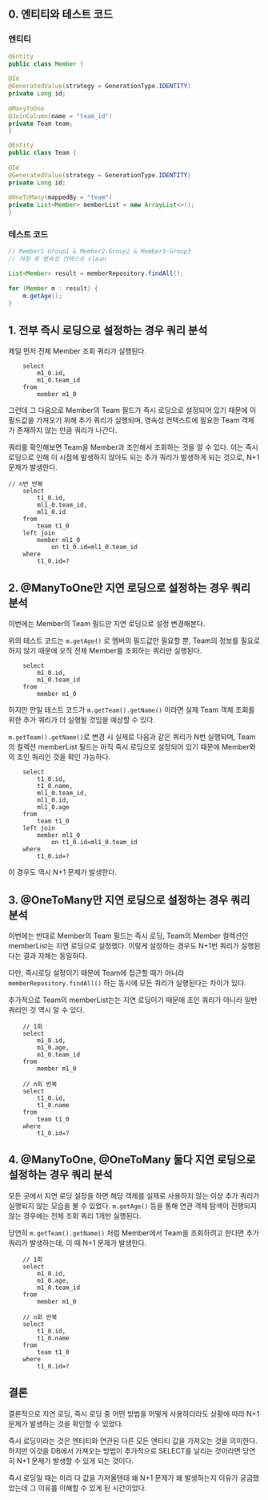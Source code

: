 ## 0. 엔티티와 테스트 코드
### 엔티티

```java
@Entity
public class Member {  
  
@Id  
@GeneratedValue(strategy = GenerationType.IDENTITY)  
private Long id;  
  
@ManyToOne
@JoinColumn(name = "team_id")  
private Team team;  
}
```

```java
@Entity
public class Team {  
  
@Id  
@GeneratedValue(strategy = GenerationType.IDENTITY)  
private Long id;  
  
@OneToMany(mappedBy = "team")  
private List<Member> memberList = new ArrayList<>();  
}
```

### 테스트 코드
```java
// Member1-Group1 & Member2-Group2 & Member3-Group3
// 저장 후 영속성 컨텍스트 clean

List<Member> result = memberRepository.findAll();  
  
for (Member m : result) {  
	m.getAge();  
}
```

## 1. 전부 즉시 로딩으로 설정하는 경우 쿼리 분석
제일 먼저 전체 Member 조회 쿼리가 실행된다.

```
    select
        m1_0.id,
        m1_0.team_id 
    from
        member m1_0
```

그런데 그 다음으로 Member의 Team 필드가 즉시 로딩으로 설정되어 있기 때문에 이 필드값을 가져오기 위해 추가 쿼리가 실행되며, 영속성 컨텍스트에 필요한 Team 객체가 존재하지 않는 만큼 쿼리가 나간다.

쿼리를 확인해보면 Team을 Member과 조인해서 조회하는 것을 알 수 있다. 이는 즉시 로딩으로 인해 이 시점에 발생하지 않아도 되는 추가 쿼리가 발생하게 되는 것으로, N+1 문제가 발생한다.

```
// n번 반복
    select
        t1_0.id,
        ml1_0.team_id,
        ml1_0.id 
    from
        team t1_0 
    left join
        member ml1_0 
            on t1_0.id=ml1_0.team_id 
    where
        t1_0.id=?
```

## 2. @ManyToOne만 지연 로딩으로 설정하는 경우 쿼리 분석
이번에는 Member의 Team 필드만 지연 로딩으로 설정 변경해본다.

위의 테스트 코드는 `m.getAge()` 로 멤버의 필드값만 필요할 뿐, Team의 정보를 필요로 하지 않기 때문에 오직 전체 Member를 조회하는 쿼리만 실행된다.
```
    select
        m1_0.id,
        m1_0.team_id 
    from
        member m1_0
```
하지만 만일 테스트 코드가  `m.getTeam().getName()` 이라면 실제 Team 객체 조회를 위한 추가 쿼리가 더 실행될 것임을 예상할 수 있다. 

`m.getTeam().getName()`로 변경 시 실제로 다음과 같은 쿼리가 N번 실행되며, Team의 컬렉션 memberList 필드는 아직 즉시 로딩으로 설정되어 있기 때문에 Member와의 조인 쿼리인 것을 확인 가능하다.
```
    select
        t1_0.id,
        t1_0.name,
        ml1_0.team_id,
        ml1_0.id,
        ml1_0.age 
    from
        team t1_0 
    left join
        member ml1_0 
            on t1_0.id=ml1_0.team_id 
    where
        t1_0.id=?
```

이 경우도 역시 N+1 문제가 발생한다.

## 3. @OneToMany만 지연 로딩으로 설정하는 경우 쿼리 분석
이번에는 반대로 Member의 Team 필드는 즉시 로딩, Team의 Member 컬렉션인 memberList는 지연 로딩으로 설정했다. 이렇게 설정하는 경우도 N+1번 쿼리가 실행된다는 결과 자체는 동일하다. 

다만, 즉시로딩 설정이기 때문에 Team에 접근할 때가 아니라 `memberRepository.findAll()` 하는 동시에 모든 쿼리가 실행된다는 차이가 있다.

추가적으로 Team의 memberList는는 지연 로딩이기 때문에 조인 쿼리가 아니라 일반 쿼리인 것 역시 알 수 있다. 
```
	// 1회
    select
        m1_0.id,
        m1_0.age,
        m1_0.team_id 
    from
        member m1_0
	
	// n회 반복
    select
        t1_0.id,
        t1_0.name 
    from
        team t1_0 
    where
        t1_0.id=?
```

## 4. @ManyToOne, @OneToMany 둘다 지연 로딩으로 설정하는 경우 쿼리 분석
모든 곳에서 지연 로딩 설정을 하면 해당 객체를 실제로 사용하지 않는 이상 추가 쿼리가 실행되지 않는 모습을 볼 수 있었다. `m.getAge()` 등을 통해 연관 객체 탐색이 진행되지 않는 경우에는 전체 조회 쿼리 1개만 실행된다.

당연히 `m.getTeam().getName()` 처럼 Member에서 Team을 조회하려고 한다면 추가 쿼리가 발생하는데, 이 때 N+1 문제가 발생한다. 
```
	// 1회
    select
        m1_0.id,
        m1_0.age,
        m1_0.team_id 
    from
        member m1_0
	
	// n회 반복
    select
        t1_0.id,
        t1_0.name 
    from
        team t1_0 
    where
        t1_0.id=?
```

## 결론
결론적으로 지연 로딩, 즉시 로딩 중 어떤 방법을 어떻게 사용하더라도 상황에 따라 N+1 문제가 발생하는 것을 확인할 수 있었다.

즉시 로딩이라는 것은 엔티티와 연관된 다른 모든 엔티티 값을 가져오는 것을 의미한다. 하지만 이것을 DB에서 가져오는 방법이 추가적으로 SELECT를 날리는 것이라면 당연히 N+1 문제가 발생할 수 있게 되는 것이다.

즉시 로딩일 때는 미리 다 값을 가져올텐데 왜 N+1 문제가 왜 발생하는지 이유가 궁금했었는데 그 이유를 이해할 수 있게 된 시간이었다.